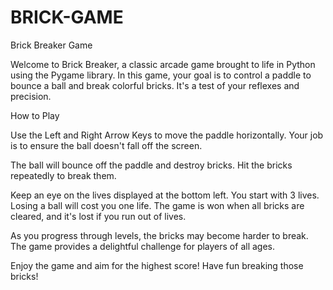 # BRICK-GAME

Brick Breaker Game

Welcome to Brick Breaker, a classic arcade game brought to life in Python using the Pygame library. In this game, your goal is to control a paddle to bounce a ball and break colorful bricks. It's a test of your reflexes and precision.

How to Play

Use the Left and Right Arrow Keys to move the paddle horizontally. Your job is to ensure the ball doesn't fall off the screen.

The ball will bounce off the paddle and destroy bricks. Hit the bricks repeatedly to break them.

Keep an eye on the lives displayed at the bottom left. You start with 3 lives. Losing a ball will cost you one life. The game is won when all bricks are cleared, and it's lost if you run out of lives.

As you progress through levels, the bricks may become harder to break. The game provides a delightful challenge for players of all ages.

Enjoy the game and aim for the highest score! Have fun breaking those bricks!
